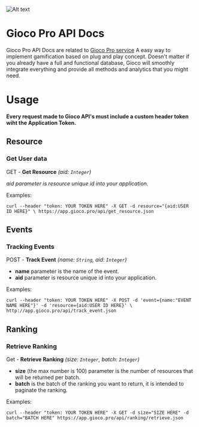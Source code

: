 ![Alt text](http://gioco.pro/wp-content/uploads/2014/09/logo_small2.png "A gamification API Gioco Pro")

# Gioco Pro API Docs
Gioco Pro API Docs are related to [Gioco Pro service](http://www.gioco.pro)
A easy way to implement gamification based on plug and play concept. Doesn't matter if you already have a full and functional database, Gioco will smoothly integrate everything and provide all methods and analytics that you might need.

# Usage

**Every request made to Gioco API's must include a custom header token wiht the Application Token.**

## Resource

### Get User data
GET - **Get Resource** *(aid: ```Integer```)*

*aid parameter is resource unique id into your application.*

Examples:

```shell
curl --header "token: YOUR TOKEN HERE" -X GET -d resource="{aid:USER ID HERE}" \ https://app.gioco.pro/api/get_resource.json
```

## Events

### Tracking Events
POST - **Track Event** *(name: ```String```, aid: ```Integer```)*

- **name** parameter is the name of the event.
- **aid** parameter is resource unique id into your application.

Examples:

```shell
curl --header "token: YOUR TOKEN HERE" -X POST -d 'event={name:"EVENT NAME HERE"}' -d 'resource={aid:USER ID HERE}' \ http://app.gioco.pro/api/track_event.json
```

## Ranking

### Retrieve Ranking
Get - **Retrieve Ranking** *(size: ```Integer```, batch: ```Integer```)*

- **size** (the max number is 100) parameter is the number of resources that will be returned per batch.
- **batch** is the batch of the ranking you want to return, it is intended to paginate the ranking.

Examples:

```shell
curl --header "token: YOUR TOKEN HERE" -X GET -d size="SIZE HERE" -d batch="BATCH HERE" https://app.gioco.pro/api/ranking/retrieve.json
```
